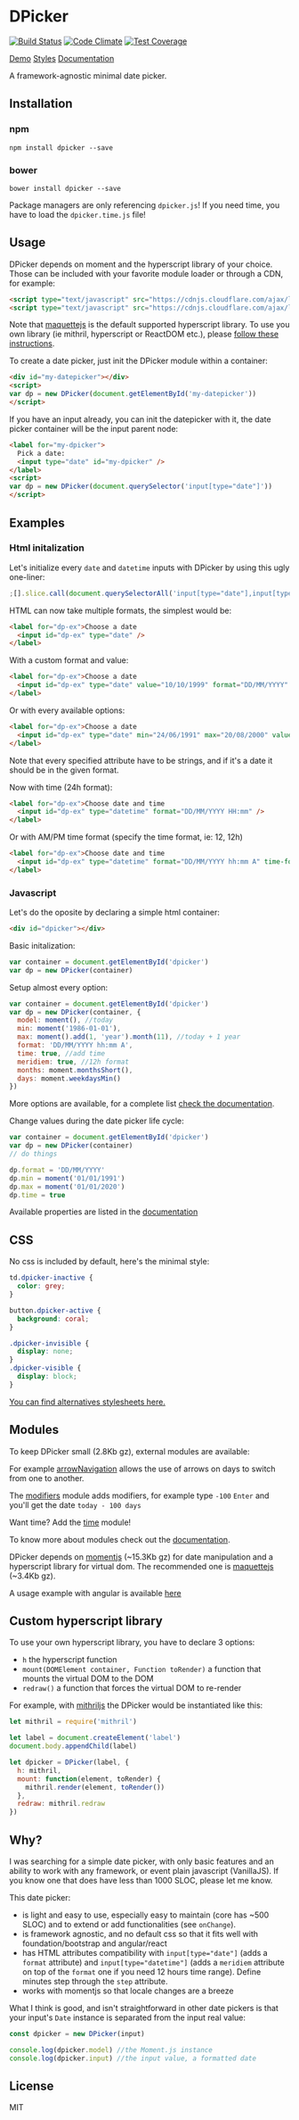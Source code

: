 # DPicker

[![Build Status](https://travis-ci.org/soyuka/dpicker.svg?branch=master)](https://travis-ci.org/soyuka/dpicker)
[![Code Climate](https://codeclimate.com/github/soyuka/dpicker/badges/gpa.svg)](https://codeclimate.com/github/soyuka/dpicker)
[![Test Coverage](https://codeclimate.com/github/soyuka/dpicker/badges/coverage.svg)](https://codeclimate.com/github/soyuka/dpicker/coverage)

[Demo](https://soyuka.github.io/dpicker/demo/index.html)
[Styles](https://soyuka.github.io/dpicker/demo/styles.html)
[Documentation](https://soyuka.github.io/dpicker/DPicker.html)

A framework-agnostic minimal date picker.

## Installation

### npm

```
npm install dpicker --save
```

### bower

```
bower install dpicker --save
```

Package managers are only referencing `dpicker.js`! If you need time, you have to load the `dpicker.time.js` file!

## Usage

DPicker depends on moment and the hyperscript library of your choice. Those can be included with your favorite module loader or through a CDN, for example:

```html
<script type="text/javascript" src="https://cdnjs.cloudflare.com/ajax/libs/moment.js/2.13.0/moment.min.js"></script>
<script type="text/javascript" src="https://cdnjs.cloudflare.com/ajax/libs/maquette/2.1.6/maquette.min.js"></script>
```

Note that [maquettejs](http://maquettejs.org/) is the default supported hyperscript library. To use you own library (ie mithril, hyperscript or ReactDOM etc.), please [follow these instructions](#custom-hyperscript-library).

To create a date picker, just init the DPicker module within a container:

```html
<div id="my-datepicker"></div>
<script>
var dp = new DPicker(document.getElementById('my-datepicker'))
</script>
```

If you have an input already, you can init the datepicker with it, the date picker container will be the input parent node:

```html
<label for="my-dpicker">
  Pick a date:
  <input type="date" id="my-dpicker" />
</label>
<script>
var dp = new DPicker(document.querySelector('input[type="date"]'))
</script>
```

## Examples

### Html initalization

Let's initialize every `date` and `datetime` inputs with DPicker by using this ugly one-liner:

```javascript
;[].slice.call(document.querySelectorAll('input[type="date"],input[type="datetime"]')).forEach(e => new DPicker(e));
```

HTML can now take multiple formats, the simplest would be:

```html
<label for="dp-ex">Choose a date
  <input id="dp-ex" type="date" />
</label>
```

With a custom format and value:

```html
<label for="dp-ex">Choose a date
  <input id="dp-ex" type="date" value="10/10/1999" format="DD/MM/YYYY" />
</label>
```

Or with every available options:

```html
<label for="dp-ex">Choose a date
  <input id="dp-ex" type="date" min="24/06/1991" max="20/08/2000" value="10/10/1999" format="DD/MM/YYYY" />
</label>
```

Note that every specified attribute have to be strings, and if it's a date it should be in the given format.

Now with time (24h format):

```html
<label for="dp-ex">Choose date and time
  <input id="dp-ex" type="datetime" format="DD/MM/YYYY HH:mm" />
</label>
```

Or with AM/PM time format (specify the time format, ie: 12, 12h)

```html
<label for="dp-ex">Choose date and time
  <input id="dp-ex" type="datetime" format="DD/MM/YYYY hh:mm A" time-format="12"/>
</label>
```

### Javascript

Let's do the oposite by declaring a simple html container:

```html
<div id="dpicker"></div>
```

Basic initalization:

```javascript
var container = document.getElementById('dpicker')
var dp = new DPicker(container)
```

Setup almost every option:

```javascript
var container = document.getElementById('dpicker')
var dp = new DPicker(container, {
  model: moment(), //today
  min: moment('1986-01-01'),
  max: moment().add(1, 'year').month(11), //today + 1 year
  format: 'DD/MM/YYYY hh:mm A',
  time: true, //add time
  meridiem: true, //12h format
  months: moment.monthsShort(),
  days: moment.weekdaysMin()
})
```

More options are available, for a complete list [check the documentation](https://soyuka.github.io/dpicker/DPicker.html#demo).

Change values during the date picker life cycle:

```javascript
var container = document.getElementById('dpicker')
var dp = new DPicker(container)
// do things

dp.format = 'DD/MM/YYYY'
dp.min = moment('01/01/1991')
dp.max = moment('01/01/2020')
dp.time = true
```

Available properties are listed in the [documentation](https://soyuka.github.io/dpicker/DPicker.html)

## CSS

No css is included by default, here's the minimal style:

```css
td.dpicker-inactive {
  color: grey;
}

button.dpicker-active {
  background: coral;
}

.dpicker-invisible {
  display: none;
}
.dpicker-visible {
  display: block;
}
```

[You can find alternatives stylesheets here.](https://soyuka.github.io/dpicker/demo/styles.html)

## Modules

To keep DPicker small (2.8Kb gz), external modules are available:

For example [arrowNavigation](https://soyuka.github.io/dpicker/DPicker.modules.module_arrowNavigation.html) allows the use of arrows on days to switch from one to another.

The [modifiers](https://soyuka.github.io/dpicker/DPicker.modules.module_modifiers.html) module adds modifiers, for example type `-100` `Enter` and you'll get the date `today - 100 days`

Want time? Add the [time](https://soyuka.github.io/dpicker/DPicker.modules.module_time.html) module!

To know more about modules check out the [documentation](https://soyuka.github.io/dpicker/DPicker.html).

DPicker depends on [momentjs](http://momentjs.com/) (~15.3Kb gz) for date manipulation and a hyperscript library for virtual dom. The recommended one is [maquettejs](http://maquettejs.org/) (~3.4Kb gz).

A usage example with angular is available [here](https://github.com/soyuka/dpicker/blob/master/demo/index.html#L56)

## Custom hyperscript library

To use your own hyperscript library, you have to declare 3 options:

- `h` the hyperscript function
- `mount(DOMElement container, Function toRender)` a function that mounts the virtual DOM to the DOM
- `redraw()` a function that forces the virtual DOM to re-render

For example, with [mithriljs](https://mithril.js.org) the DPicker would be instantiated like this:

```javascript
let mithril = require('mithril')

let label = document.createElement('label')
document.body.appendChild(label)

let dpicker = DPicker(label, {
  h: mithril,
  mount: function(element, toRender) {
    mithril.render(element, toRender())
  },
  redraw: mithril.redraw
})
```

## Why?

I was searching for a simple date picker, with only basic features and an ability to work with any framework, or event plain javascript (VanillaJS).
If you know one that does have less than 1000 SLOC, please let me know.

This date picker:

- is light and easy to use, especially easy to maintain (core has ~500 SLOC) and to extend or add functionalities (see `onChange`).
- is framework agnostic, and no default css so that it fits well with foundation/bootstrap and angular/react
- has HTML attributes compatibility with `input[type="date"]` (adds a `format` attribute) and `input[type="datetime"]` (adds a `meridiem` attribute on top of the `format` one if you need 12 hours time range). Define minutes step through the `step` attribute.
- works with momentjs so that locale changes are a breeze

What I think is good, and isn't straightforward in other date pickers is that your input's `Date` instance is separated from the input real value:

```javascript
const dpicker = new DPicker(input)

console.log(dpicker.model) //the Moment.js instance
console.log(dpicker.input) //the input value, a formatted date
```

## License

MIT
